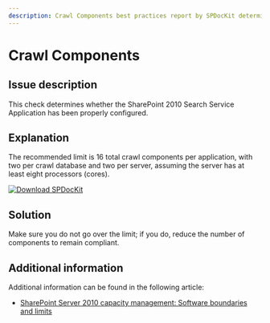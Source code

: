 ```yaml
---
description: Crawl Components best practices report by SPDocKit determines whether the SharePoint 2010 Search Service Application has been properly configured.
---
```


# Crawl Components

## Issue description

This check determines whether the SharePoint 2010 Search Service Application has been properly configured.

## Explanation

The recommended limit is 16 total crawl components per application, with two per crawl database and two per server, assuming the server has at least eight processors \(cores\).

[![Download SPDocKit](/img/spdockit-download.png)](http://bit.ly/2US0Zna)

## Solution

Make sure you do not go over the limit; if you do, reduce the number of components to remain compliant.

## Additional information

Additional information can be found in the following article:

* [SharePoint Server 2010 capacity management: Software boundaries and limits](https://technet.microsoft.com/en-us/library/cc262787%28v=office.14%29.aspx)

